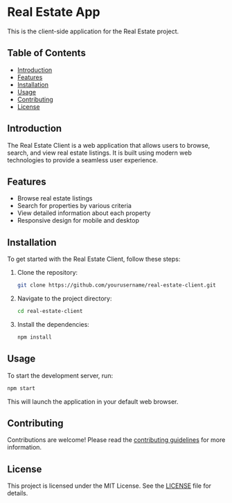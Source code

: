 # Real Estate App

This is the client-side application for the Real Estate project.

## Table of Contents

- [Introduction](#introduction)
- [Features](#features)
- [Installation](#installation)
- [Usage](#usage)
- [Contributing](#contributing)
- [License](#license)

## Introduction

The Real Estate Client is a web application that allows users to browse, search, and view real estate listings. It is built using modern web technologies to provide a seamless user experience.

## Features

- Browse real estate listings
- Search for properties by various criteria
- View detailed information about each property
- Responsive design for mobile and desktop

## Installation

To get started with the Real Estate Client, follow these steps:

1. Clone the repository:
    ```bash
    git clone https://github.com/yourusername/real-estate-client.git
    ```
2. Navigate to the project directory:
    ```bash
    cd real-estate-client
    ```
3. Install the dependencies:
    ```bash
    npm install
    ```

## Usage

To start the development server, run:
```bash
npm start
```
This will launch the application in your default web browser.

## Contributing

Contributions are welcome! Please read the [contributing guidelines](CONTRIBUTING.md) for more information.

## License

This project is licensed under the MIT License. See the [LICENSE](LICENSE) file for details.